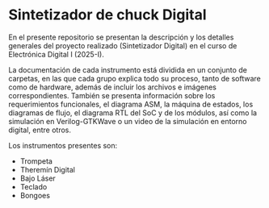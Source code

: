 # Sintetizador de chuck Digital

En el presente repositorio se presentan la descripción y los detalles generales del proyecto realizado (Sintetizador Digital) en el curso de Electrónica Digital I (2025-I). 

La documentación de cada instrumento está dividida en un conjunto de carpetas, en las que cada grupo explica todo su proceso, tanto de software como de hardware, además de incluir los archivos e imágenes correspondientes. También se presenta información sobre los requerimientos funcionales, el diagrama ASM, la máquina de estados, los diagramas de flujo, el diagrama RTL del SoC y de los módulos, así como la simulación en Verilog-GTKWave o un video de la simulación en entorno digital, entre otros.

Los instrumentos presentes son:

- Trompeta
- Theremín Digital
- Bajo Láser
- Teclado
- Bongoes
